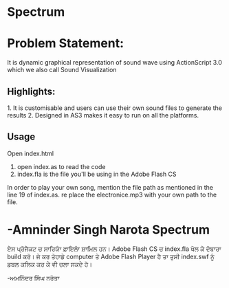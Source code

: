Spectrum
========

<h1>Problem Statement:</h2> It is dynamic graphical representation of sound wave using ActionScript 3.0 which we also call Sound Visualization
<h2>Highlights:</h2>
1. It is customisable and users can use their own sound files to generate the results
2. Designed in AS3 makes it easy to run on all the platforms.

<h2>Usage</h2>
Open index.html

1. open index.as to read the code
2. index.fla is the file you'll be using in the Adobe Flash CS

In order to play your own song, mention the file path as mentioned in the line 19 of index.as.
re place the electronice.mp3 with your own path to the file.

-Amninder Singh Narota
Spectrum
==========

ਏਸ ਪ੍ਰੋਜੈਕਟ ਚ ਸਾਰਿਯਾੰ ਫ਼ਾਇਲਾੰ ਸ਼ਾਮਿਲ ਹਨ। Adobe Flash CS ਚ index.fla ਖੋਲ ਕੇ ਦੋਬਾਰਾ build ਕਰੋ। ਜੇ ਕਰ ਤੋਹਾਡੇ computer  ਤੇ  Adobe Flash Player ਹੈ ਤਾ ਤੁਸੀ index.swf ਨੂੰ ਡਬਲ ਕਲਿਕ ਕਰ ਕੇ ਵੀ ਚਲਾ ਸਕਦੇ ਹੋ।


-ਅਮਨਿੰਦਰ ਸਿੰਘ ਨਰੋਤਾ
